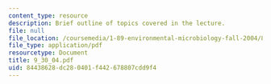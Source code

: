 ```yaml
---
content_type: resource
description: Brief outline of topics covered in the lecture.
file: null
file_location: /coursemedia/1-89-environmental-microbiology-fall-2004/84438628dc280401f442678807cdd9f4_9_30_04.pdf
file_type: application/pdf
resourcetype: Document
title: 9_30_04.pdf
uid: 84438628-dc28-0401-f442-678807cdd9f4
---
```


